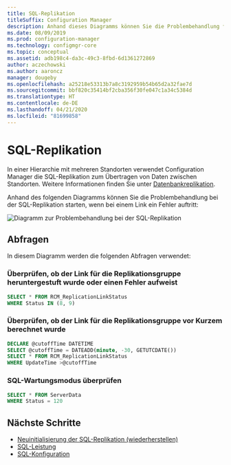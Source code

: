 ```yaml
---
title: SQL-Replikation
titleSuffix: Configuration Manager
description: Anhand dieses Diagramms können Sie die Problembehandlung für die SQL-Replikation zwischen Configuration Manager-Standorten starten.
ms.date: 08/09/2019
ms.prod: configuration-manager
ms.technology: configmgr-core
ms.topic: conceptual
ms.assetid: adb198c4-da3c-49c3-8fbd-6d1361272869
author: aczechowski
ms.author: aaroncz
manager: dougeby
ms.openlocfilehash: a25218e53313b7a8c3192959b54b65d2a32fae7d
ms.sourcegitcommit: bbf820c35414bf2cba356f30fe047c1a34c5384d
ms.translationtype: HT
ms.contentlocale: de-DE
ms.lasthandoff: 04/21/2020
ms.locfileid: "81699858"
---
```

# <a name="sql-replication"></a>SQL-Replikation

In einer Hierarchie mit mehreren Standorten verwendet Configuration Manager die SQL-Replikation zum Übertragen von Daten zwischen Standorten. Weitere Informationen finden Sie unter [Datenbankreplikation](../../../plan-design/hierarchy/database-replication.md).

Anhand des folgenden Diagramms können Sie die Problembehandlung bei der SQL-Replikation starten, wenn bei einem Link ein Fehler auftritt:

![Diagramm zur Problembehandlung bei der SQL-Replikation](media/sql-replication.svg)

## <a name="queries"></a>Abfragen

In diesem Diagramm werden die folgenden Abfragen verwendet:

### <a name="check-if-the-replication-group-link-is-in-degraded-or-failed-state"></a>Überprüfen, ob der Link für die Replikationsgruppe heruntergestuft wurde oder einen Fehler aufweist

```sql
SELECT * FROM RCM_ReplicationLinkStatus
WHERE Status IN (8, 9)
```

### <a name="check-if-replication-group-link-is-recently-calculated"></a>Überprüfen, ob der Link für die Replikationsgruppe vor Kurzem berechnet wurde

```sql
DECLARE @cutoffTime DATETIME
SELECT @cutoffTime = DATEADD(minute, -30, GETUTCDATE())
SELECT * FROM RCM_ReplicationLinkStatus
WHERE UpdateTime >@cutoffTime
```

### <a name="check-sql-maintenance-mode"></a>SQL-Wartungsmodus überprüfen

```sql
SELECT * FROM ServerData
WHERE Status = 120
```

## <a name="next-steps"></a>Nächste Schritte

- [Neuinitialisierung der SQL-Replikation (wiederherstellen)](sql-replication-reinit.md)
- [SQL-Leistung](sql-performance.md)
- [SQL-Konfiguration](sql-configuration.md)
